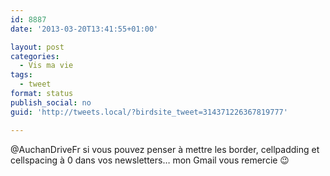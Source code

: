 ```yaml
---
id: 8887
date: '2013-03-20T13:41:55+01:00'

layout: post
categories:
  - Vis ma vie
tags:
  - tweet
format: status
publish_social: no
guid: 'http://tweets.local/?birdsite_tweet=314371226367819777'

---
```


@AuchanDriveFr si vous pouvez penser à mettre les border, cellpadding et cellspacing à 0 dans vos newsletters… mon Gmail vous remercie 😉